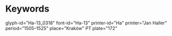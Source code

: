 # Keywords
glyph-id="Ha-13_0318"
font-id="Ha-13"
printer-id="Ha"
printer="Jan Haller"
period="1505–1525"
place="Kraków"
PT plate="172"
